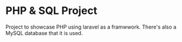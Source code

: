 # PHP & SQL Project
Project to showcase PHP using laravel as a framwwork. There's also a MySQL database that it is used.